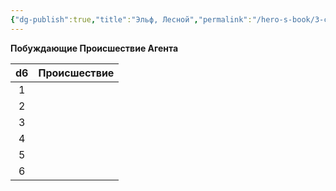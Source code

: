 ```yaml
---
{"dg-publish":true,"title":"Эльф, Лесной","permalink":"/hero-s-book/3-culture-and-career/careers/beggar/","dgPassFrontmatter":true}
---
```



**Побуждающие Происшествие Агента**

| d6  | Происшествие |
| :-: | ------------ |
|  1  |              |
|  2  |              |
|  3  |              |
|  4  |              |
|  5  |              |
|  6  |              |
